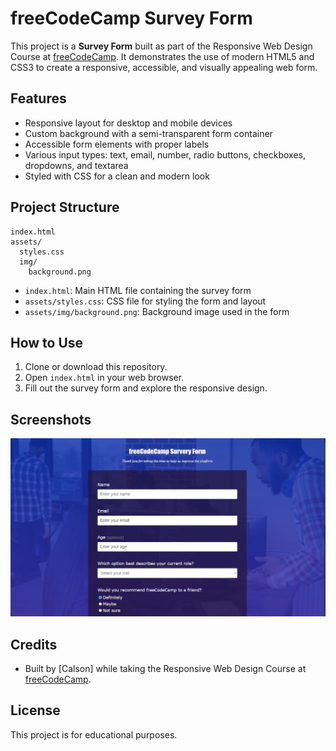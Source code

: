 # freeCodeCamp Survey Form

This project is a **Survey Form** built as part of the Responsive Web Design Course at [freeCodeCamp](https://www.freecodecamp.org/). It demonstrates the use of modern HTML5 and CSS3 to create a responsive, accessible, and visually appealing web form.

## Features

- Responsive layout for desktop and mobile devices
- Custom background with a semi-transparent form container
- Accessible form elements with proper labels
- Various input types: text, email, number, radio buttons, checkboxes, dropdowns, and textarea
- Styled with CSS for a clean and modern look

## Project Structure

```
index.html
assets/
  styles.css
  img/
    background.png
```

- `index.html`: Main HTML file containing the survey form
- `assets/styles.css`: CSS file for styling the form and layout
- `assets/img/background.png`: Background image used in the form

## How to Use

1. Clone or download this repository.
2. Open `index.html` in your web browser.
3. Fill out the survey form and explore the responsive design.

## Screenshots

![Survey Form Screenshot](assets/img/demo-screenshot.jpg)

## Credits

- Built by [Calson] while taking the Responsive Web Design Course at [freeCodeCamp](https://www.freecodecamp.org/certification/fccc542f13f-414a-4555-9773-cc51881c47b1/responsive-web-design).

## License

This project is for educational purposes.
